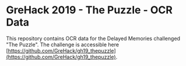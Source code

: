 # GreHack 2019 - The Puzzle - OCR Data

This repository contains OCR data for the Delayed Memories challenged "The Puzzle".
The challenge is accessible here [https://github.com/GreHack/gh19_thepuzzle](https://github.com/GreHack/gh19_thepuzzle).

